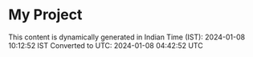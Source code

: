 # My Project

This content is dynamically generated in Indian Time (IST): 2024-01-08 10:12:52 IST
Converted to UTC: 2024-01-08 04:42:52 UTC
